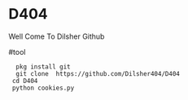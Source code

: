 # D404

Well Come To Dilsher Github

#tool

      pkg install git
      git clone  https://github.com/Dilsher404/D404
     cd D404
     python cookies.py

